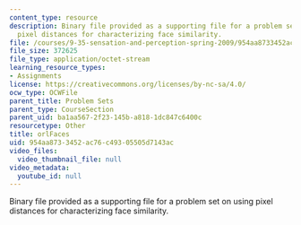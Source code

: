 ```yaml
---
content_type: resource
description: Binary file provided as a supporting file for a problem set on using
  pixel distances for characterizing face similarity.
file: /courses/9-35-sensation-and-perception-spring-2009/954aa8733452ac76c49305505d7143ac_orlFaces.mat
file_size: 372625
file_type: application/octet-stream
learning_resource_types:
- Assignments
license: https://creativecommons.org/licenses/by-nc-sa/4.0/
ocw_type: OCWFile
parent_title: Problem Sets
parent_type: CourseSection
parent_uid: ba1aa567-2f23-145b-a818-1dc847c6400c
resourcetype: Other
title: orlFaces
uid: 954aa873-3452-ac76-c493-05505d7143ac
video_files:
  video_thumbnail_file: null
video_metadata:
  youtube_id: null
---
```

Binary file provided as a supporting file for a problem set on using pixel distances for characterizing face similarity.